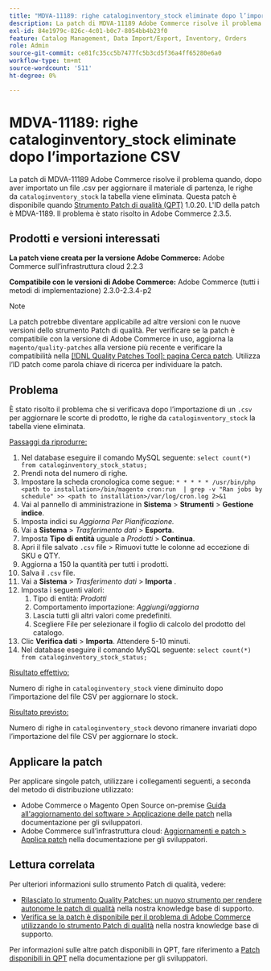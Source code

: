 ```yaml
---
title: "MDVA-11189: righe cataloginventory_stock eliminate dopo l’importazione CSV"
description: La patch di MDVA-11189 Adobe Commerce risolve il problema quando, dopo aver importato un file .csv per aggiornare le scorte di prodotto, le righe della tabella "cataloginventory_stock" vengono eliminate. Questa patch è disponibile quando è installato [Quality Patches Tool (QPT)](/help/announcements/adobe-commerce-announcements/magento-quality-patches-released-new-tool-to-self-serve-quality-patches.md) 1.0.20. L'ID della patch è MDVA-1189. Il problema è stato risolto in Adobe Commerce 2.3.5.
exl-id: 84e1979c-826c-4c01-b0c7-8054bb4b23f0
feature: Catalog Management, Data Import/Export, Inventory, Orders
role: Admin
source-git-commit: ce81fc35cc5b7477fc5b3cd5f36a4ff65280e6a0
workflow-type: tm+mt
source-wordcount: '511'
ht-degree: 0%

---
```


# MDVA-11189: righe cataloginventory_stock eliminate dopo l’importazione CSV

La patch di MDVA-11189 Adobe Commerce risolve il problema quando, dopo aver importato un file .csv per aggiornare il materiale di partenza, le righe da `cataloginventory_stock` la tabella viene eliminata. Questa patch è disponibile quando [Strumento Patch di qualità (QPT)](/help/announcements/adobe-commerce-announcements/magento-quality-patches-released-new-tool-to-self-serve-quality-patches.md) 1.0.20. L&#39;ID della patch è MDVA-1189. Il problema è stato risolto in Adobe Commerce 2.3.5.

## Prodotti e versioni interessati

**La patch viene creata per la versione Adobe Commerce:** Adobe Commerce sull’infrastruttura cloud 2.2.3

**Compatibile con le versioni di Adobe Commerce:** Adobe Commerce (tutti i metodi di implementazione) 2.3.0-2.3.4-p2

>[!NOTE]
>
>La patch potrebbe diventare applicabile ad altre versioni con le nuove versioni dello strumento Patch di qualità. Per verificare se la patch è compatibile con la versione di Adobe Commerce in uso, aggiorna la `magento/quality-patches` alla versione più recente e verificare la compatibilità nella [[!DNL Quality Patches Tool]: pagina Cerca patch](https://devdocs.magento.com/quality-patches/tool.html#patch-grid). Utilizza l’ID patch come parola chiave di ricerca per individuare la patch.

## Problema

È stato risolto il problema che si verificava dopo l’importazione di un `.csv` per aggiornare le scorte di prodotto, le righe da `cataloginventory_stock` la tabella viene eliminata.

<u>Passaggi da riprodurre:</u>

1. Nel database eseguire il comando MySQL seguente: `select count(*) from cataloginventory_stock_status;`
1. Prendi nota del numero di righe.
1. Impostare la scheda cronologica come segue: `* * * * * /usr/bin/php <path to installation>/bin/magento cron:run  | grep -v "Ran jobs by schedule" >> <path to installation>/var/log/cron.log 2>&1`
1. Vai al pannello di amministrazione in **Sistema** > **Strumenti** > **Gestione indice**.
1. Imposta indici su *Aggiorna Per Pianificazione.*
1. Vai a **Sistema** > *Trasferimento dati* > **Esporta**.
1. Imposta **Tipo di entità** uguale a *Prodotti* > **Continua**.
1. Apri il file salvato `.csv` file > Rimuovi tutte le colonne ad eccezione di SKU e QTY.
1. Aggiorna a 150 la quantità per tutti i prodotti.
1. Salva il `.csv` file.
1. Vai a **Sistema** > *Trasferimento dati* > **Importa** .
1. Imposta i seguenti valori:
   1. Tipo di entità: *Prodotti*
   1. Comportamento importazione: *Aggiungi/aggiorna*
   1. Lascia tutti gli altri valori come predefiniti.
   1. Scegliere File per selezionare il foglio di calcolo del prodotto del catalogo.
1. Clic **Verifica dati** > **Importa**. Attendere 5-10 minuti.
1. Nel database eseguire il comando MySQL seguente:
   `select count(*) from cataloginventory_stock_status;`

<u>Risultato effettivo:</u>

Numero di righe in `cataloginventory_stock` viene diminuito dopo l’importazione del file CSV per aggiornare lo stock.

<u>Risultato previsto:</u>

Numero di righe in `cataloginventory_stock` devono rimanere invariati dopo l’importazione del file CSV per aggiornare lo stock.

## Applicare la patch

Per applicare singole patch, utilizzare i collegamenti seguenti, a seconda del metodo di distribuzione utilizzato:

* Adobe Commerce o Magento Open Source on-premise [Guida all&#39;aggiornamento del software > Applicazione delle patch](https://devdocs.magento.com/guides/v2.4/comp-mgr/patching/mqp.html) nella documentazione per gli sviluppatori.
* Adobe Commerce sull’infrastruttura cloud: [Aggiornamenti e patch > Applica patch](https://devdocs.magento.com/cloud/project/project-patch.html) nella documentazione per gli sviluppatori.

## Lettura correlata

Per ulteriori informazioni sullo strumento Patch di qualità, vedere:

* [Rilasciato lo strumento Quality Patches: un nuovo strumento per rendere autonome le patch di qualità](/help/announcements/adobe-commerce-announcements/magento-quality-patches-released-new-tool-to-self-serve-quality-patches.md) nella nostra knowledge base di supporto.
* [Verifica se la patch è disponibile per il problema di Adobe Commerce utilizzando lo strumento Patch di qualità](/help/support-tools/patches-available-in-qpt-tool/check-patch-for-magento-issue-with-magento-quality-patches.md) nella nostra knowledge base di supporto.

Per informazioni sulle altre patch disponibili in QPT, fare riferimento a [Patch disponibili in QPT](https://devdocs.magento.com/quality-patches/tool.html#patch-grid) nella documentazione per gli sviluppatori.
